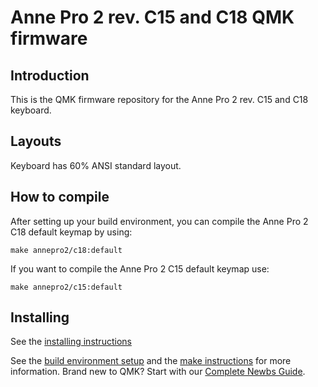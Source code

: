 # Anne Pro 2 rev. C15 and C18 QMK firmware

## Introduction

This is the QMK firmware repository for the Anne Pro 2 rev. C15 and C18 keyboard.


## Layouts

Keyboard has 60% ANSI standard layout.


## How to compile

After setting up your build environment, you can compile the Anne Pro 2 C18 default keymap by using:

    make annepro2/c18:default

If you want to compile the Anne Pro 2 C15 default keymap use:

    make annepro2/c15:default

## Installing

See the [installing instructions](https://openannepro.github.io/install/)

See the [build environment setup](https://docs.qmk.fm/#/getting_started_build_tools) and the [make instructions](https://docs.qmk.fm/#/getting_started_make_guide) for more information. Brand new to QMK? Start with our [Complete Newbs Guide](https://docs.qmk.fm/#/newbs).